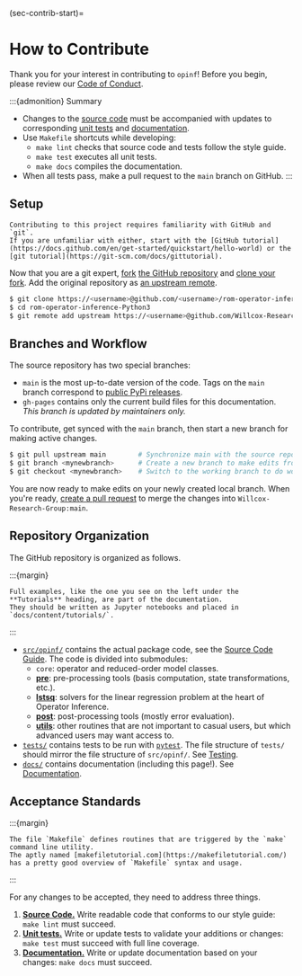 (sec-contrib-start)=
# How to Contribute

Thank you for your interest in contributing to `opinf`!
Before you begin, please review our [Code of Conduct](https://github.com/Willcox-Research-Group/rom-operator-inference-Python3/blob/main/CODE_OF_CONDUCT.md).

:::{admonition} Summary
- Changes to the [source code](sec-contrib-anatomy) must be accompanied with updates to corresponding [unit tests](sec-contrib-testing) and [documentation](sec-contrib-docs).
- Use `Makefile` shortcuts while developing:
    - `make lint` checks that source code and tests follow the style guide.
    - `make test` executes all unit tests.
    - `make docs` compiles the documentation.
- When all tests pass, make a pull request to the `main` branch on GitHub.
:::

## Setup

```{attention}
Contributing to this project requires familiarity with GitHub and `git`.
If you are unfamiliar with either, start with the [GitHub tutorial](https://docs.github.com/en/get-started/quickstart/hello-world) or the [git tutorial](https://git-scm.com/docs/gittutorial).
```

Now that you are a git expert, [fork](https://docs.github.com/en/get-started/quickstart/fork-a-repo) [the GitHub repository](https://github.com/Willcox-Research-Group/rom-operator-inference-Python3) and [clone your fork](https://docs.github.com/en/get-started/quickstart/fork-a-repo#cloning-your-forked-repository).
Add the original repository as [an upstream remote](https://docs.github.com/en/get-started/quickstart/fork-a-repo#configuring-git-to-sync-your-fork-with-the-original-repository).

```bash
$ git clone https://<username>@github.com/<username>/rom-operator-inference-Python3
$ cd rom-operator-inference-Python3
$ git remote add upstream https://<username>@github.com/Willcox-Research-Group/rom-operator-inference-Python3
```

## Branches and Workflow

The source repository has two special branches:
- `main` is the most up-to-date version of the code. Tags on the `main` branch correspond to [public PyPi releases](https://pypi.org/project/opinf/).
- `gh-pages` contains only the current build files for this documentation. _This branch is updated by maintainers only._

To contribute, get synced with the `main` branch, then start a new branch for making active changes.

```bash
$ git pull upstream main        # Synchronize main with the source repository.
$ git branch <mynewbranch>      # Create a new branch to make edits from.
$ git checkout <mynewbranch>    # Switch to the working branch to do work.
```

You are now ready to make edits on your newly created local branch.
When you're ready, [create a pull request](https://docs.github.com/en/get-started/quickstart/contributing-to-projects#making-a-pull-request) to merge the changes into `Willcox-Research-Group:main`.

## Repository Organization

The GitHub repository is organized as follows.

:::{margin}
```{note}
Full examples, like the one you see on the left under the **Tutorials** heading, are part of the documentation.
They should be written as Jupyter notebooks and placed in `docs/content/tutorials/`.
```
:::

- [`src/opinf/`](https://github.com/Willcox-Research-Group/rom-operator-inference-Python3/tree/main/src/opinf) contains the actual package code, see the [Source Code Guide](sec-contrib-anatomy). The code is divided into submodules:
    - `core`: operator and reduced-order model classes.
    - [**pre**](opinf.pre): pre-processing tools (basis computation, state transformations, etc.).
    - [**lstsq**](opinf.lstsq): solvers for the linear regression problem at the heart of Operator Inference.
    - [**post**](opinf.post): post-processing tools (mostly error evaluation).
    - [**utils**](opinf.utils): other routines that are not important to casual users, but which advanced users may want access to.
- [`tests/`](https://github.com/Willcox-Research-Group/rom-operator-inference-Python3/tree/main/tests) contains tests to be run with [`pytest`](https://docs.pytest.org/en/7.0.x/). The file structure of `tests/` should mirror the file structure of `src/opinf/`. See [Testing](sec-contrib-testing).
- [`docs/`](https://github.com/Willcox-Research-Group/rom-operator-inference-Python3/tree/main/docs) contains documentation (including this page!). See [Documentation](sec-contrib-docs).

## Acceptance Standards

:::{margin}
```{tip}
The file `Makefile` defines routines that are triggered by the `make` command line utility.
The aptly named [makefiletutorial.com](https://makefiletutorial.com/) has a pretty good overview of `Makefile` syntax and usage.
```
:::

For any changes to be accepted, they need to address three things.
1. [**Source Code.**](sec-contrib-anatomy) Write readable code that conforms to our style guide: `make lint` must succeed.
2. [**Unit tests.**](sec-contrib-testing) Write or update tests to validate your additions or changes: `make test` must succeed with full line coverage.
3. [**Documentation.**](sec-contrib-docs) Write or update documentation based on your changes: `make docs` must succeed.
